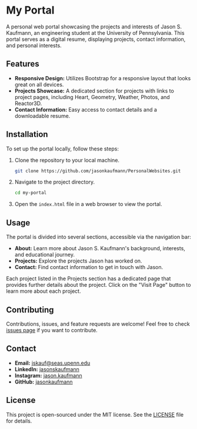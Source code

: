 # My Portal

A personal web portal showcasing the projects and interests of Jason S. Kaufmann, an engineering student at the University of Pennsylvania. This portal serves as a digital resume, displaying projects, contact information, and personal interests.

## Features

- **Responsive Design:** Utilizes Bootstrap for a responsive layout that looks great on all devices.
- **Projects Showcase:** A dedicated section for projects with links to project pages, including Heart, Geometry, Weather, Photos, and Reactor3D.
- **Contact Information:** Easy access to contact details and a downloadable resume.

## Installation

To set up the portal locally, follow these steps:

1. Clone the repository to your local machine.
    ```bash
    git clone https://github.com/jasonkaufmann/PersonalWebsites.git
    ```
2. Navigate to the project directory.
    ```bash
    cd my-portal
    ```
3. Open the `index.html` file in a web browser to view the portal.

## Usage

The portal is divided into several sections, accessible via the navigation bar:

- **About:** Learn more about Jason S. Kaufmann's background, interests, and educational journey.
- **Projects:** Explore the projects Jason has worked on.
- **Contact:** Find contact information to get in touch with Jason.

Each project listed in the Projects section has a dedicated page that provides further details about the project. Click on the "Visit Page" button to learn more about each project.

## Contributing

Contributions, issues, and feature requests are welcome! Feel free to check [issues page](https://github.com/your-repository-url/issues) if you want to contribute.

## Contact

- **Email:** jskauf@seas.upenn.edu
- **LinkedIn:** [jasonskaufmann](https://www.linkedin.com/in/jasonskaufmann/)
- **Instagram:** [jason.kaufmann](https://www.instagram.com/jason.kaufmann/)
- **GitHub:** [jasonkaufmann](https://github.com/jasonkaufmann)

## License

This project is open-sourced under the MIT license. See the [LICENSE](LICENSE) file for details.
